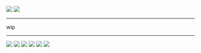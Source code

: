 ![](https://files.catbox.moe/hjpjgo.gif)
![](https://files.catbox.moe/hogc2t.gif)

---

wip

---

![](https://files.catbox.moe/h7ksf9.jpg) ![](https://files.catbox.moe/tcpocq.gif) ![](https://files.catbox.moe/e4wa1k.gif) ![](https://files.catbox.moe/d7x4y6.jpg) ![](https://files.catbox.moe/xxp32b.jpg) ![](https://files.catbox.moe/62bso3.jpg)
